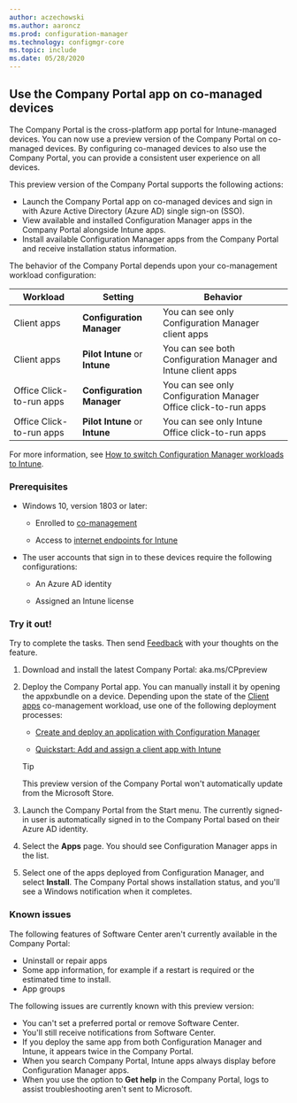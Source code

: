 ```yaml
---
author: aczechowski
ms.author: aaroncz
ms.prod: configuration-manager
ms.technology: configmgr-core
ms.topic: include
ms.date: 05/28/2020
---
```


## <a name="bkmk_portal"></a> Use the Company Portal app on co-managed devices

<!--3601237-->

The Company Portal is the cross-platform app portal for Intune-managed devices. You can now use a preview version of the Company Portal on co-managed devices. By configuring co-managed devices to also use the Company Portal, you can provide a consistent user experience on all devices.

This preview version of the Company Portal supports the following actions:

- Launch the Company Portal app on co-managed devices and sign in with Azure Active Directory (Azure AD) single sign-on (SSO).
- View available and installed Configuration Manager apps in the Company Portal alongside Intune apps.
- Install available Configuration Manager apps from the Company Portal and receive installation status information.

The behavior of the Company Portal depends upon your co-management workload configuration:

| Workload | Setting | Behavior |
|----------|---------|----------|
| Client apps | **Configuration Manager** | You can see only Configuration Manager client apps |
| Client apps | **Pilot Intune** or **Intune** | You can see both Configuration Manager and Intune client apps |
| Office Click-to-run apps | **Configuration Manager** | You can see only Configuration Manager Office click-to-run apps |
| Office Click-to-run apps | **Pilot Intune** or **Intune** | You can see only Intune Office click-to-run apps |

For more information, see [How to switch Configuration Manager workloads to Intune](../../../../../comanage/how-to-switch-workloads.md).

### Prerequisites

- Windows 10, version 1803 or later:

  - Enrolled to [co-management](../../../../../comanage/how-to-enable.md)

  - Access to [internet endpoints for Intune](../../../../../../intune/fundamentals/intune-endpoints.md)

- The user accounts that sign in to these devices require the following configurations:

  - An Azure AD identity

  - Assigned an Intune license

### Try it out!

Try to complete the tasks. Then send [Feedback](../../technical-preview-2003.md#bkmk_feedback) with your thoughts on the feature.

1. Download and install the latest Company Portal: aka.ms/CPpreview <!-- this goes to a SharePoint site that requires permissions? -->

1. Deploy the Company Portal app. You can manually install it by opening the appxbundle on a device. Depending upon the state of the [Client apps](../../../../../comanage/workloads.md#client-apps) co-management workload, use one of the following deployment processes:

    - [Create and deploy an application with Configuration Manager](../../../../../apps/get-started/create-and-deploy-an-application.md)

    - [Quickstart: Add and assign a client app with Intune](../../../../../../intune/apps/quickstart-add-assign-app.md)

    > [!TIP]
    > This preview version of the Company Portal won't automatically update from the Microsoft Store.

1. Launch the Company Portal from the Start menu. The currently signed-in user is automatically signed in to the Company Portal based on their Azure AD identity.

1. Select the **Apps** page. You should see Configuration Manager apps in the list.

1. Select one of the apps deployed from Configuration Manager, and select **Install**. The Company Portal shows installation status, and you'll see a Windows notification when it completes.

### Known issues

The following features of Software Center aren't currently available in the Company Portal:

- Uninstall or repair apps
- Some app information, for example if a restart is required or the estimated time to install.
- App groups

The following issues are currently known with this preview version:

- You can't set a preferred portal or remove Software Center.
- You'll still receive notifications from Software Center.
- If you deploy the same app from both Configuration Manager and Intune, it appears twice in the Company Portal.
- When you search Company Portal, Intune apps always display before Configuration Manager apps.
- When you use the option to **Get help** in the Company Portal, logs to assist troubleshooting aren't sent to Microsoft.
